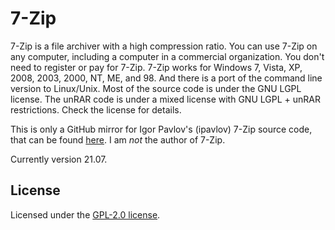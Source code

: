 # 7-Zip

7-Zip is a file archiver with a high compression ratio. You can use 7-Zip on any computer, including a computer in a commercial organization. You don't need to register or pay for 7-Zip. 7-Zip works for Windows 7, Vista, XP, 2008, 2003, 2000, NT, ME, and 98. And there is a port of the command line version to Linux/Unix. Most of the source code is under the GNU LGPL license. The unRAR code is under a mixed license with GNU LGPL + unRAR restrictions. Check the license for details.

This is only a GitHub mirror for Igor Pavlov's (ipavlov) 7-Zip source code, that can be found [here](https://sourceforge.net/projects/sevenzip/files/7-Zip/21.07/). I am *not* the author of 7-Zip.

Currently version 21.07.

## License

Licensed under the [GPL-2.0 license](LICENSE).
